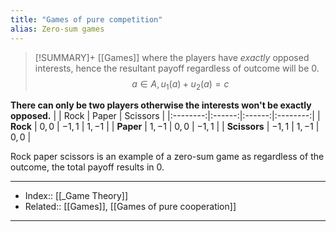 ```yaml
---
title: "Games of pure competition"
alias: Zero-sum games
---
```


> [!SUMMARY]+
> [[Games]] where the players have *exactly* opposed interests, hence the resultant payoff regardless of outcome will be $0$.
> $$
>a \in A, u_1(a) + u_2(a) = c
>$$

**There can only be two players otherwise the interests won't be exactly opposed.** 
|          |  Rock  | Paper  | Scissors |
|:--------:|:------:|:------:|:--------:|
|   **Rock**   | $0,0$  | $-1,1$ |  $1,-1$  |
|  **Paper**   | $1,-1$ | $0,0$  |  $-1,1$  |
| **Scissors** | $-1,1$ | $1,-1$ | $0,0$         |

Rock paper scissors is an example of a zero-sum game as regardless of the outcome, the total payoff results in $0$.

---
- Index:: [[_Game Theory]]
- Related::  [[Games]], [[Games of pure cooperation]]
---